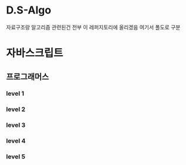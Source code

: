 # D.S-Algo
자료구조랑 알고리즘 관련된건 전부 이 레퍼지토리에 올리겠음 여기서 폴도로 구분






# 자바스크립트

## 프로그래머스

### level 1

### level 2

### level 3

### level 4

### level 5

